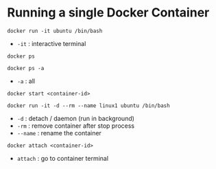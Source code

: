 # Running a single Docker Container

`docker run -it ubuntu /bin/bash`

* `-it` : interactive terminal

`docker ps`

`docker ps -a`

* `-a` : all

`docker start <container-id>`

`docker run -it -d --rm --name linux1 ubuntu /bin/bash`

* `-d` : detach / daemon (run in background)
* `-rm` : remove container after stop process
* `--name` : rename the container

`docker attach <container-id>`

* `attach` : go to container terminal

